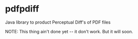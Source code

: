 pdfpdiff
========

Java library to product Perceptual Diff's of PDF files

NOTE:  This thing ain't done yet -- it don't work.  But it will soon.
